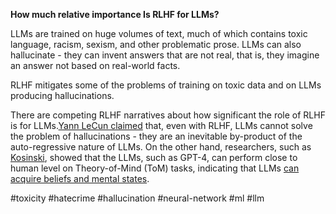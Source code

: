 ‍**How much relative importance Is RLHF for LLMs?**

LLMs are trained on huge volumes of text, much of which contains toxic language, racism, sexism, and other problematic prose. LLMs can also hallucinate - they can invent answers that are not real, that is, they imagine an answer not based on real-world facts.

RLHF mitigates some of the problems of training on toxic data and on LLMs producing hallucinations. 

There are competing RLHF narratives about how significant the role of RLHF is for LLMs.[Yann LeCun claimed](https://twitter.com/ylecun/status/1667218790625468416) that, even with RLHF, LLMs cannot solve the problem of hallucinations - they are an inevitable by-product of the auto-regressive nature of LLMs. On the other hand, researchers, such as [Kosinski](https://arxiv.org/abs/2302.02083), showed that the LLMs, such as GPT-4, can perform close to human level on Theory-of-Mind (ToM) tasks, indicating that LLMs [can acquire beliefs and mental states](https://twitter.com/ben_levinstein/status/1678469343544328193).


 #toxicity #hatecrime  #hallucination #neural-network #ml #llm 